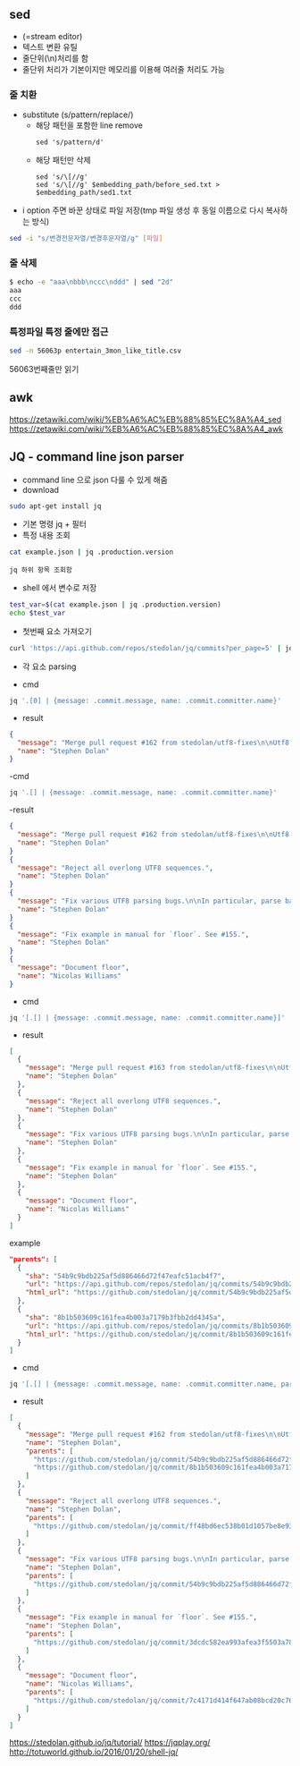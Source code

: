## sed
* (=stream editor)
* 텍스트 변환 유틸
* 줄단위(\n)처리를 함
* 줄단위 처리가 기본이지만 메모리를 이용해 여러줄 처리도 가능

### 줄 치환
* substitute (s/pattern/replace/)
	* 해당 패턴을 포함한 line remove
		```
		sed 's/pattern/d'
		```
	* 해당 패턴만 삭제
		```
		sed 's/\[//g'
		sed 's/\[//g' $embedding_path/before_sed.txt > $embedding_path/sed1.txt
		```
* i option 주면 바꾼 상태로 파일 저장(tmp 파일 생성 후 동일 이름으로 다시 복사하는 방식)
```sh
sed -i "s/변경전문자열/변경후문자열/g" [파일]
```

### 줄 삭제
```sh
$ echo -e "aaa\nbbb\nccc\nddd" | sed "2d"
aaa
ccc
ddd
```
### 특정파일 특정 줄에만 접근
```bash
sed -n 56063p entertain_3mon_like_title.csv
```
56063번째줄만 읽기


## awk
https://zetawiki.com/wiki/%EB%A6%AC%EB%88%85%EC%8A%A4_sed
https://zetawiki.com/wiki/%EB%A6%AC%EB%88%85%EC%8A%A4_awk


## JQ - command line json parser
* command line 으로 json 다룰 수 있게 해줌
* download
```bash
sudo apt-get install jq
```
* 기본 명령
	jq + 필터
* 특정 내용 조회
```bash
cat example.json | jq .production.version
```
	jq 하위 항목 조회함
* shell 에서 변수로 저장
```bash
test_var=$(cat example.json | jq .production.version)
echo $test_var
```

* 첫번째 요소 가져오기
```bash
curl 'https://api.github.com/repos/stedolan/jq/commits?per_page=5' | jq '.[0]'
```

* 각 요소 parsing
- cmd
```bash
jq '.[0] | {message: .commit.message, name: .commit.committer.name}'
```
- result
```json
{
  "message": "Merge pull request #162 from stedolan/utf8-fixes\n\nUtf8 fixes. Closes #161",
  "name": "Stephen Dolan"
}
```

-cmd
```bash
jq '.[] | {message: .commit.message, name: .commit.committer.name}'
```
-result
```json
{
  "message": "Merge pull request #162 from stedolan/utf8-fixes\n\nUtf8 fixes. Closes #161",
  "name": "Stephen Dolan"
}
{
  "message": "Reject all overlong UTF8 sequences.",
  "name": "Stephen Dolan"
}
{
  "message": "Fix various UTF8 parsing bugs.\n\nIn particular, parse bad UTF8 by replacing the broken bits with U+FFFD\nand resychronise correctly after broken sequences.",
  "name": "Stephen Dolan"
}
{
  "message": "Fix example in manual for `floor`. See #155.",
  "name": "Stephen Dolan"
}
{
  "message": "Document floor",
  "name": "Nicolas Williams"
}
```

- cmd
```bash
jq '[.[] | {message: .commit.message, name: .commit.committer.name}]'
```
- result
```json
[
  {
    "message": "Merge pull request #163 from stedolan/utf8-fixes\n\nUtf8 fixes. Closes #161",
    "name": "Stephen Dolan"
  },
  {
    "message": "Reject all overlong UTF8 sequences.",
    "name": "Stephen Dolan"
  },
  {
    "message": "Fix various UTF8 parsing bugs.\n\nIn particular, parse bad UTF8 by replacing the broken bits with U+FFFD\nand resychronise correctly after broken sequences.",
    "name": "Stephen Dolan"
  },
  {
    "message": "Fix example in manual for `floor`. See #155.",
    "name": "Stephen Dolan"
  },
  {
    "message": "Document floor",
    "name": "Nicolas Williams"
  }
]
```

example
```json
"parents": [
  {
    "sha": "54b9c9bdb225af5d886466d72f47eafc51acb4f7",
    "url": "https://api.github.com/repos/stedolan/jq/commits/54b9c9bdb225af5d886466d72f47eafc51acb4f7",
    "html_url": "https://github.com/stedolan/jq/commit/54b9c9bdb225af5d886466d72f47eafc51acb4f7"
  },
  {
    "sha": "8b1b503609c161fea4b003a7179b3fbb2dd4345a",
    "url": "https://api.github.com/repos/stedolan/jq/commits/8b1b503609c161fea4b003a7179b3fbb2dd4345a",
    "html_url": "https://github.com/stedolan/jq/commit/8b1b503609c161fea4b003a7179b3fbb2dd4345a"
  }
]
```
- cmd
```bash
jq '[.[] | {message: .commit.message, name: .commit.committer.name, parents: [.parents[].html_url]}]'
```
- result
```json
[
  {
    "message": "Merge pull request #162 from stedolan/utf8-fixes\n\nUtf8 fixes. Closes #161",
    "name": "Stephen Dolan",
    "parents": [
      "https://github.com/stedolan/jq/commit/54b9c9bdb225af5d886466d72f47eafc51acb4f7",
      "https://github.com/stedolan/jq/commit/8b1b503609c161fea4b003a7179b3fbb2dd4345a"
    ]
  },
  {
    "message": "Reject all overlong UTF8 sequences.",
    "name": "Stephen Dolan",
    "parents": [
      "https://github.com/stedolan/jq/commit/ff48bd6ec538b01d1057be8e93b94eef6914e9ef"
    ]
  },
  {
    "message": "Fix various UTF8 parsing bugs.\n\nIn particular, parse bad UTF8 by replacing the broken bits with U+FFFD\nand resychronise correctly after broken sequences.",
    "name": "Stephen Dolan",
    "parents": [
      "https://github.com/stedolan/jq/commit/54b9c9bdb225af5d886466d72f47eafc51acb4f7"
    ]
  },
  {
    "message": "Fix example in manual for `floor`. See #155.",
    "name": "Stephen Dolan",
    "parents": [
      "https://github.com/stedolan/jq/commit/3dcdc582ea993afea3f5503a78a77675967ecdfa"
    ]
  },
  {
    "message": "Document floor",
    "name": "Nicolas Williams",
    "parents": [
      "https://github.com/stedolan/jq/commit/7c4171d414f647ab08bcd20c76a4d8ed68d9c602"
    ]
  }
]
```

https://stedolan.github.io/jq/tutorial/
https://jqplay.org/
http://totuworld.github.io/2016/01/20/shell-jq/

